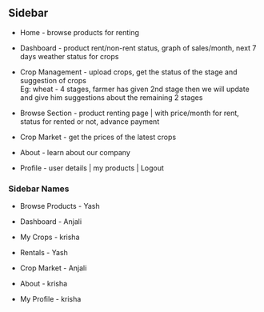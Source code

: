 ## Sidebar

- Home - browse products for renting

- Dashboard - product rent/non-rent status, graph of sales/month, next 7 days weather status for crops

- Crop Management - upload crops, get the status of the stage and suggestion of crops  
  Eg: wheat - 4 stages, farmer has given 2nd stage then we will update and give him suggestions about the remaining 2 stages

- Browse Section - product renting page | with price/month for rent, status for rented or not, advance payment

- Crop Market - get the prices of the latest crops

- About - learn about our company

- Profile - user details | my products | Logout

### Sidebar Names

- Browse Products - Yash

- Dashboard - Anjali

- My Crops - krisha

- Rentals - Yash

- Crop Market - Anjali

- About - krisha

- My Profile - krisha
